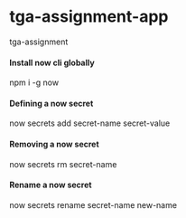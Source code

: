 # tga-assignment-app

tga-assignment

#### Install now cli globally

npm i -g now

#### Defining a now secret

now secrets add secret-name secret-value

#### Removing a now secret

now secrets rm secret-name

#### Rename a now secret

now secrets rename secret-name new-name
